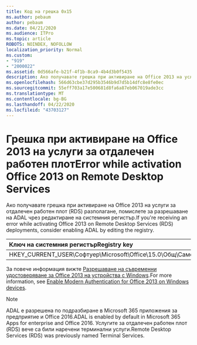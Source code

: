 ```yaml
---
title: Код на грешка 0x15
ms.author: pebaum
author: pebaum
ms.date: 04/21/2020
ms.audience: ITPro
ms.topic: article
ROBOTS: NOINDEX, NOFOLLOW
localization_priority: Normal
ms.custom:
- "919"
- "2000022"
ms.assetid: 0d566afe-b21f-4f1b-8ca9-4b4d3b0f5435
description: Ако получавате грешка при активиране на Office 2013 на услуги за отдалечен работен плот (RDS) разполагане, помислете за разрешаване на ADAL чрез редактиране на системния регистър.
ms.openlocfilehash: 566d63cbe37d295b3546b9d7d5b14dfc8e8fe0ec
ms.sourcegitcommit: 55eff703a17e500681d8fa6a87eb067019ade3cc
ms.translationtype: MT
ms.contentlocale: bg-BG
ms.lasthandoff: 04/22/2020
ms.locfileid: "43703127"
---
```

# <a name="error-while-activation-office-2013-on-remote-desktop-services"></a><span data-ttu-id="ca4d4-103">Грешка при активиране на Office 2013 на услуги за отдалечен работен плот</span><span class="sxs-lookup"><span data-stu-id="ca4d4-103">Error while activation Office 2013 on Remote Desktop Services</span></span>

<span data-ttu-id="ca4d4-104">Ако получавате грешка при активиране на Office 2013 на услуги за отдалечен работен плот (RDS) разполагане, помислете за разрешаване на ADAL чрез редактиране на системния регистър.</span><span class="sxs-lookup"><span data-stu-id="ca4d4-104">If you're receiving an error while activating Office 2013 on Remote Desktop Services (RDS) deployments, consider enabling ADAL by editing the registry.</span></span>
  
|<span data-ttu-id="ca4d4-105">**Ключ на системния регистър**</span><span class="sxs-lookup"><span data-stu-id="ca4d4-105">**Registry key**</span></span>|<span data-ttu-id="ca4d4-106">**Тип**</span><span class="sxs-lookup"><span data-stu-id="ca4d4-106">**Type**</span></span>|<span data-ttu-id="ca4d4-107">**Стойност**</span><span class="sxs-lookup"><span data-stu-id="ca4d4-107">**Value**</span></span>|
|:-----|:-----|:-----|
|<span data-ttu-id="ca4d4-108">HKEY_CURRENT_USER\Софтуер\Microsoft\Office\15.0\Общ\Самоличност\EnableADAL</span><span class="sxs-lookup"><span data-stu-id="ca4d4-108">HKEY_CURRENT_USER\Software\Microsoft\Office\15.0\Common\Identity\EnableADAL</span></span>  <br/> |<span data-ttu-id="ca4d4-109">REG_DWORD</span><span class="sxs-lookup"><span data-stu-id="ca4d4-109">REG_DWORD</span></span>  <br/> |<span data-ttu-id="ca4d4-110">1</span><span class="sxs-lookup"><span data-stu-id="ca4d4-110">1</span></span>  <br/> |

<span data-ttu-id="ca4d4-111">За повече информация вижте [Разрешаване на съвременни удостоверяване за Office 2013 на устройства с Windows](https://docs.microsoft.com/office365/admin/security-and-compliance/enable-modern-authentication).</span><span class="sxs-lookup"><span data-stu-id="ca4d4-111">For more information, see [Enable Modern Authentication for Office 2013 on Windows devices](https://docs.microsoft.com/office365/admin/security-and-compliance/enable-modern-authentication).</span></span>
  
> [!NOTE]
>  <span data-ttu-id="ca4d4-112">ADAL е разрешена по подразбиране в Microsoft 365 приложения за предприятие и Office 2016.</span><span class="sxs-lookup"><span data-stu-id="ca4d4-112">ADAL is enabled by default in Microsoft 365 Apps for enterprise and Office 2016.</span></span> <span data-ttu-id="ca4d4-113">Услугите за отдалечен работен плот (RDS) вече са били наречени терминални услуги.</span><span class="sxs-lookup"><span data-stu-id="ca4d4-113">Remote Desktop Services (RDS) was previously named Terminal Services.</span></span>
  